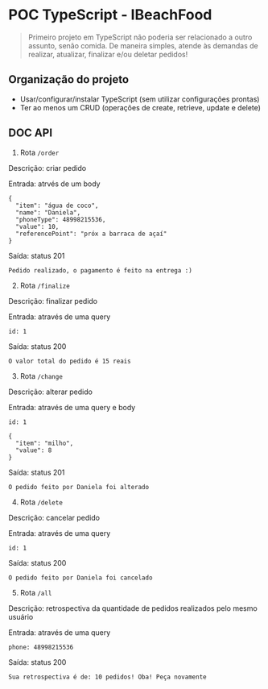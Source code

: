 # POC TypeScript - IBeachFood

> Primeiro projeto em TypeScript não poderia ser relacionado a outro assunto, senão comida. De maneira simples, atende às demandas de realizar, atualizar, finalizar e/ou deletar pedidos!

## Organização do projeto

 - Usar/configurar/instalar TypeScript (sem utilizar configurações prontas)
 - Ter ao menos um CRUD (operações de create, retrieve, update e delete)

## DOC API

1. Rota ```/order```

Descrição: criar pedido

Entrada: atrvés de um body
``` 
{
  "item": "água de coco", 
  "name": "Daniela", 
  "phoneType": 48998215536, 
  "value": 10, 
  "referencePoint": "próx a barraca de açaí"
}
```
Saída: status 201
``` 
Pedido realizado, o pagamento é feito na entrega :)
```

2. Rota ```/finalize```

Descrição: finalizar pedido

Entrada: através de uma query
``` 
id: 1
```
Saída: status 200
``` 
O valor total do pedido é 15 reais
```

3. Rota ```/change```

Descrição: alterar pedido

Entrada: através de uma query e body
``` 
id: 1

{
  "item": "milho", 
  "value": 8
}
```
Saída: status 201
``` 
O pedido feito por Daniela foi alterado
```

4. Rota ```/delete```

Descrição: cancelar pedido

Entrada: através de uma query 
``` 
id: 1
```
Saída: status 200
``` 
O pedido feito por Daniela foi cancelado
```

5. Rota ```/all```

Descrição: retrospectiva da quantidade de pedidos realizados pelo mesmo usuário

Entrada: através de uma query 
``` 
phone: 48998215536
```
Saída: status 200
``` 
Sua retrospectiva é de: 10 pedidos! Oba! Peça novamente
```



